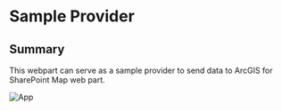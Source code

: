 # Sample Provider
## Summary

This webpart can serve as a sample provider to send data to ArcGIS for SharePoint Map web part.

![App](./sampleSearchProvider.gif)